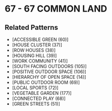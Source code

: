 # 67 - 67 COMMON LAND

## Related Patterns

- [ACCESSIBLE GREEN (60)]
- [HOUSE CLUSTER (37)]
- [ROW HOUSES (38)]
- [HOUSING HILL (39)]
- [WORK COMMUNITY (41)]
- [SOUTH FACING OUTDOORS (105)]
- [POSITIVE OUTDOOR SPACE (106)]
- [HIERARCHY OF OPEN SPACE (14)]
- [PUBLIC OUTDOOR ROOM (69)]
- [LOCAL SPORTS (72)]
- [VEGETABLE GARDEN (177)]
- [CONNECTED PLAY (68)]
- [GREEN STREETS (51)]
